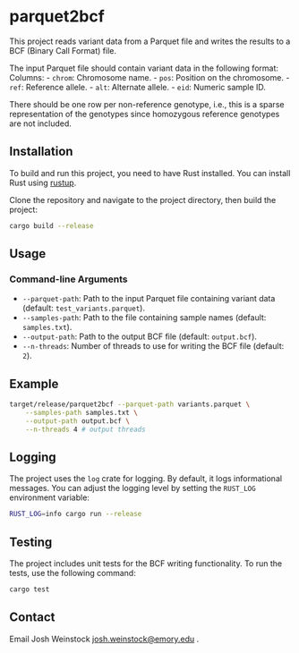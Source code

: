 # parquet2bcf

This project reads variant data from a Parquet file and writes the results to a BCF (Binary Call Format) file. 

The input Parquet file should contain variant data in the following format:
    Columns: 
        - `chrom`: Chromosome name.
        - `pos`: Position on the chromosome.
        - `ref`: Reference allele.
        - `alt`: Alternate allele.
        - `eid`: Numeric sample ID.

There should be one row per non-reference genotype, i.e., this is a sparse representation of the genotypes since homozygous reference genotypes are not included.

## Installation

To build and run this project, you need to have Rust installed. You can install Rust using [rustup](https://rustup.rs/).

Clone the repository and navigate to the project directory, then build the project:

```sh
cargo build --release
```

## Usage

### Command-line Arguments

- `--parquet-path`: Path to the input Parquet file containing variant data (default: `test_variants.parquet`).
- `--samples-path`: Path to the file containing sample names (default: `samples.txt`).
- `--output-path`: Path to the output BCF file (default: `output.bcf`).
- `--n-threads`: Number of threads to use for writing the BCF file (default: `2`).

## Example

```sh
target/release/parquet2bcf --parquet-path variants.parquet \
    --samples-path samples.txt \
    --output-path output.bcf \
    --n-threads 4 # output threads
```

## Logging

The project uses the `log` crate for logging. By default, it logs informational messages. You can adjust the logging level by setting the `RUST_LOG` environment variable:

```sh
RUST_LOG=info cargo run --release
```

## Testing

The project includes unit tests for the BCF writing functionality. To run the tests, use the following command:

```sh
cargo test
```

## Contact
Email Josh Weinstock <josh.weinstock@emory.edu> . 

